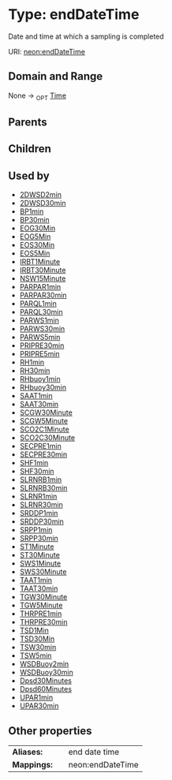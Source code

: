 
# Type: endDateTime


Date and time at which a sampling is completed

URI: [neon:endDateTime](https://data.neonscience.org/endDateTime)


## Domain and Range

None ->  <sub>OPT</sub> [Time](types/Time.md)

## Parents


## Children


## Used by

 * [2DWSD2min](2DWSD2min.md)
 * [2DWSD30min](2DWSD30min.md)
 * [BP1min](BP1min.md)
 * [BP30min](BP30min.md)
 * [EOG30Min](EOG30Min.md)
 * [EOG5Min](EOG5Min.md)
 * [EOS30Min](EOS30Min.md)
 * [EOS5Min](EOS5Min.md)
 * [IRBT1Minute](IRBT1Minute.md)
 * [IRBT30Minute](IRBT30Minute.md)
 * [NSW15Minute](NSW15Minute.md)
 * [PARPAR1min](PARPAR1min.md)
 * [PARPAR30min](PARPAR30min.md)
 * [PARQL1min](PARQL1min.md)
 * [PARQL30min](PARQL30min.md)
 * [PARWS1min](PARWS1min.md)
 * [PARWS30min](PARWS30min.md)
 * [PARWS5min](PARWS5min.md)
 * [PRIPRE30min](PRIPRE30min.md)
 * [PRIPRE5min](PRIPRE5min.md)
 * [RH1min](RH1min.md)
 * [RH30min](RH30min.md)
 * [RHbuoy1min](RHbuoy1min.md)
 * [RHbuoy30min](RHbuoy30min.md)
 * [SAAT1min](SAAT1min.md)
 * [SAAT30min](SAAT30min.md)
 * [SCGW30Minute](SCGW30Minute.md)
 * [SCGW5Minute](SCGW5Minute.md)
 * [SCO2C1Minute](SCO2C1Minute.md)
 * [SCO2C30Minute](SCO2C30Minute.md)
 * [SECPRE1min](SECPRE1min.md)
 * [SECPRE30min](SECPRE30min.md)
 * [SHF1min](SHF1min.md)
 * [SHF30min](SHF30min.md)
 * [SLRNRB1min](SLRNRB1min.md)
 * [SLRNRB30min](SLRNRB30min.md)
 * [SLRNR1min](SLRNR1min.md)
 * [SLRNR30min](SLRNR30min.md)
 * [SRDDP1min](SRDDP1min.md)
 * [SRDDP30min](SRDDP30min.md)
 * [SRPP1min](SRPP1min.md)
 * [SRPP30min](SRPP30min.md)
 * [ST1Minute](ST1Minute.md)
 * [ST30Minute](ST30Minute.md)
 * [SWS1Minute](SWS1Minute.md)
 * [SWS30Minute](SWS30Minute.md)
 * [TAAT1min](TAAT1min.md)
 * [TAAT30min](TAAT30min.md)
 * [TGW30Minute](TGW30Minute.md)
 * [TGW5Minute](TGW5Minute.md)
 * [THRPRE1min](THRPRE1min.md)
 * [THRPRE30min](THRPRE30min.md)
 * [TSD1Min](TSD1Min.md)
 * [TSD30Min](TSD30Min.md)
 * [TSW30min](TSW30min.md)
 * [TSW5min](TSW5min.md)
 * [WSDBuoy2min](WSDBuoy2min.md)
 * [WSDBuoy30min](WSDBuoy30min.md)
 * [Dpsd30Minutes](Dpsd30Minutes.md)
 * [Dpsd60Minutes](Dpsd60Minutes.md)
 * [UPAR1min](UPAR1min.md)
 * [UPAR30min](UPAR30min.md)

## Other properties

|  |  |  |
| --- | --- | --- |
| **Aliases:** | | end date time |
| **Mappings:** | | neon:endDateTime |

